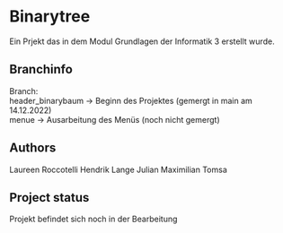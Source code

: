 # Binarytree

Ein Prjekt das in dem Modul Grundlagen der Informatik 3 erstellt wurde.

## Branchinfo

Branch: <br/>
header_binarybaum   -> Beginn des Projektes     (gemergt in main am 14.12.2022) <br/>
menue               -> Ausarbeitung des Menüs   (noch nicht gemergt)


## Authors
Laureen Roccotelli
Hendrik Lange
Julian Maximilian Tomsa

## Project status
Projekt befindet sich noch in der Bearbeitung
